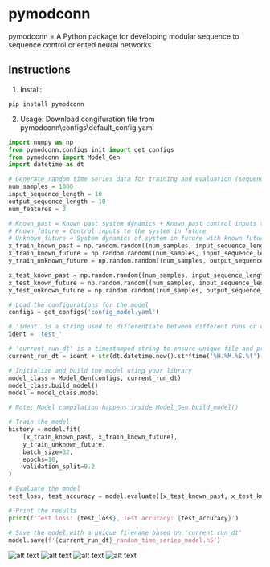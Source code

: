 # pymodconn

pymodconn = A Python package for developing modular sequence to sequence control oriented neural networks

## Instructions

1. Install:

```
pip install pymodconn
```

2. Usage:
Download congifuration file from pymodconn\configs\default_config.yaml

```python
import numpy as np
from pymodconn.configs_init import get_configs
from pymodconn import Model_Gen
import datetime as dt

# Generate random time series data for training and evaluation (sequence-to-sequence)
num_samples = 1000
input_sequence_length = 10
output_sequence_length = 10
num_features = 3

# Known_past = Known past system dynamics + Known past control inputs to the system
# Known_future = Control inputs to the system in future
# Unknown_future = System dynamics of system in future with known future control inputs
x_train_known_past = np.random.random((num_samples, input_sequence_length, num_features))
x_train_known_future = np.random.random((num_samples, input_sequence_length, num_features))
y_train_unknown_future = np.random.random((num_samples, output_sequence_length, num_features))

x_test_known_past = np.random.random((num_samples, input_sequence_length, num_features))
x_test_known_future = np.random.random((num_samples, input_sequence_length, num_features))
y_test_unknown_future = np.random.random((num_samples, output_sequence_length, num_features))

# Load the configurations for the model
configs = get_configs('config_model.yaml')

# 'ident' is a string used to differentiate between different runs or cases
ident = 'test_'

# 'current_run_dt' is a timestamped string to ensure unique file and prediction case names
current_run_dt = ident + str(dt.datetime.now().strftime('%H.%M.%S.%f')[:-3])

# Initialize and build the model using your library
model_class = Model_Gen(configs, current_run_dt)
model_class.build_model()
model = model_class.model

# Note: Model compilation happens inside Model_Gen.build_model()

# Train the model
history = model.fit(
    [x_train_known_past, x_train_known_future],
    y_train_unknown_future,
    batch_size=32,
    epochs=10,
    validation_split=0.2
)

# Evaluate the model
test_loss, test_accuracy = model.evaluate([x_test_known_past, x_test_known_future], y_test_unknown_future)

# Print the results
print(f'Test loss: {test_loss}, Test accuracy: {test_accuracy}')

# Save the model with a unique filename based on 'current_run_dt'
model.save(f'{current_run_dt}_random_time_series_model.h5')
```

![alt text](https://github.com/gaurav306/pymodconn/blob/master/Readme_images/Picture1.png)
![alt text](https://github.com/gaurav306/pymodconn/blob/master/Readme_images/Picture2.png)
![alt text](https://github.com/gaurav306/pymodconn/blob/master/Readme_images/Picture3.png)
![alt text](https://github.com/gaurav306/pymodconn/blob/master/Readme_images/Picture4.png)
